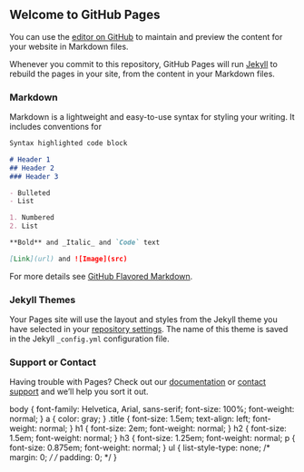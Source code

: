## Welcome to GitHub Pages

You can use the [editor on GitHub](https://github.com/luna2019/AspireIt/edit/master/README.md) to maintain and preview the content for your website in Markdown files.

Whenever you commit to this repository, GitHub Pages will run [Jekyll](https://jekyllrb.com/) to rebuild the pages in your site, from the content in your Markdown files.

### Markdown

Markdown is a lightweight and easy-to-use syntax for styling your writing. It includes conventions for

```markdown
Syntax highlighted code block

# Header 1
## Header 2
### Header 3

- Bulleted
- List

1. Numbered
2. List

**Bold** and _Italic_ and `Code` text

[Link](url) and ![Image](src)
```

For more details see [GitHub Flavored Markdown](https://guides.github.com/features/mastering-markdown/).

### Jekyll Themes

Your Pages site will use the layout and styles from the Jekyll theme you have selected in your [repository settings](https://github.com/luna2019/AspireIt/settings). The name of this theme is saved in the Jekyll `_config.yml` configuration file.

### Support or Contact

Having trouble with Pages? Check out our [documentation](https://help.github.com/categories/github-pages-basics/) or [contact support](https://github.com/contact) and we’ll help you sort it out.

body {
    font-family: Helvetica, Arial, sans-serif;
    font-size: 100%;
    font-weight: normal;
}
a {
    color: gray;
}
.title {
    font-size: 1.5em;
    text-align: left;
    font-weight: normal;
}
h1 {
    font-size: 2em;
    font-weight: normal;
}
h2 {
    font-size: 1.5em;
    font-weight: normal;
}
h3 {
    font-size: 1.25em;
    font-weight: normal;
p {
    font-size: 0.875em;
    font-weight: normal;
}
ul {
    list-style-type: none;
    /* margin: 0; */
    /* padding: 0; */
}
